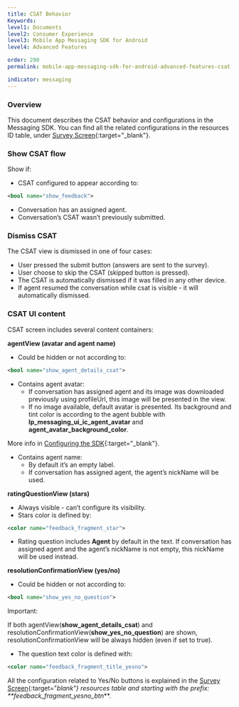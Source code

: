 ```yaml
---
title: CSAT Behavior
Keywords:
level1: Documents
level2: Consumer Experience
level3: Mobile App Messaging SDK for Android
level4: Advanced Features

order: 290
permalink: mobile-app-messaging-sdk-for-android-advanced-features-csat-behavior.html

indicator: messaging
---
```


### Overview

This document describes the CSAT behavior and configurations in the Messaging SDK. You can find all the related configurations in the resources ID table, under [Survey Screen](android-attributes.html){:target="_blank"}.

### Show CSAT flow

Show if:

- CSAT configured to appear according to:

```xml
<bool name="show_feedback">
```

- Conversation has an assigned agent.
- Conversation’s CSAT wasn’t previously submitted.

### Dismiss CSAT

The CSAT view is dismissed in one of four cases:

- User pressed the submit button (answers are sent to the survey).
- User choose to skip the CSAT (skipped button is pressed).
- The CSAT is automatically dismissed if it was filled in any other device.
- If agent resumed the conversation while csat is visible - it will automatically dismissed.

### CSAT UI content

CSAT screen includes several content containers:

**agentView (avatar and agent name)**

- Could be hidden or not according to:

```xml
<bool name="show_agent_details_csat">
```

- Contains agent avatar:
  - If conversation has assigned agent and its image was downloaded previously using profileUrl, this image will be presented in the view.
  - If no image available, default avatar is presented. Its background and tint color is according to the agent bubble with **lp_messaging_ui_ic_agent_avatar** and **agent_avatar_background_color**.

More info in [Configuring the SDK](/android-configuring-sdk.html){:target="_blank"}.

- Contains agent name:
  - By default it’s an empty label.
  - If conversation has assigned agent, the agent’s nickName will be used.

**ratingQuestionView (stars)**

- Always visible - can’t configure its visibility.
- Stars color is defined by:

```xml
<color name="feedback_fragment_star">
```
- Rating question includes **Agent** by default in the text. If conversation has assigned agent and the agent’s nickName is not empty, this nickName will be used instead.

**resolutionConfirmationView (yes/no)**

- Could be hidden or not according to:

```xml
<bool name="show_yes_no_question">
```

<div markdown="1" class="important">Important:

If both agentView(**show_agent_details_csat**) and resolutionConfirmationView(**show_yes_no_question**) are shown, resolutionConfirmationView will be always hidden (even if set to true).
</div>

- The question text color is defined with:

```xml
<color name="feedback_fragment_title_yesno">
```

All the configuration related to Yes/No buttons is explained in the [Survey Screen](android-attributes.html){:target="_blank"} resources table and starting with the prefix: **feedback_fragment_yesno_btn_**.
